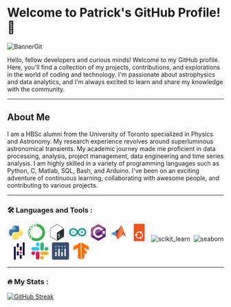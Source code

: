 # Welcome to Patrick's GitHub Profile! 👋

![BannerGit](https://github.com/159Patrick159/159Patrick159/assets/64609829/9c66fafc-db2d-493c-9938-9f4073b22038)

Hello, fellow developers and curious minds! Welcome to my GitHub profile. Here, you'll find a collection of my projects, contributions, and explorations in the world of coding and technology. I'm passionate about astrophysics and data analytics, and I'm always excited to learn and share my knowledge with the community.

---

## About Me

I am a HBSc alumni from the University of Toronto specialized in Physics and Astronomy. My research experience revolves around superluminous astronomical transients. My academic journey made me proficient in data processing, analysis, project management, data engineering and time series analysis. I am highly skilled in a variety of programming languages such as Python, C, Matlab, SQL, Bash, and Arduino. I've been on an exciting adventure of continuous learning, collaborating with awesome people, and contributing to various projects.

---

### :hammer_and_wrench: Languages and Tools :
<div>
  <img src="https://github.com/devicons/devicon/blob/master/icons/python/python-original.svg" title="Python" alt="Python" width="40" height="40"/>&nbsp;
  <img src="https://github.com/devicons/devicon/blob/master/icons/anaconda/anaconda-original.svg" title="Anaconda" alt="Anaconda" width="40" height="40"/>&nbsp;
  <img src="https://github.com/devicons/devicon/blob/master/icons/bash/bash-original.svg" title="Bash" alt="Bash" width="40" height="40"/>&nbsp;
  <img src="https://github.com/devicons/devicon/blob/master/icons/arduino/arduino-original.svg" title="Arduino" alt="Arduino" width="40" height="40"/>&nbsp;
  <img src="https://raw.githubusercontent.com/devicons/devicon/master/icons/csharp/csharp-original.svg" title="C#" alt="csharp" width="40" height="40"/>&nbsp;
  <img src="https://github.com/devicons/devicon/blob/master/icons/matlab/matlab-original.svg" title="Matlab" alt="Matlab" width="40" height="40"/>&nbsp;
  <img src="https://github.com/devicons/devicon/blob/master/icons/ubuntu/ubuntu-original.svg" title="Ubuntu" alt="Ubuntu" width="40" height="40"/>&nbsp;
  <img src="https://upload.wikimedia.org/wikipedia/commons/0/05/Scikit_learn_logo_small.svg" title="Scikit-Learn" alt="scikit_learn" width="40" height="40"/>&nbsp;
  <img src="https://seaborn.pydata.org/_images/logo-mark-lightbg.svg" title="Seaborn" alt="seaborn" width="40" height="40"/>&nbsp;
  <img src="https://raw.githubusercontent.com/devicons/devicon/2ae2a900d2f041da66e950e4d48052658d850630/icons/pandas/pandas-original.svg" title="pandas" alt="pandas" width="40" height="40"/>&nbsp;
  <img src="https://github.com/devicons/devicon/blob/master/icons/slack/slack-original.svg" title="Slack" alt="slack" width="40" height="40"/>&nbsp;
  <img src="https://github.com/devicons/devicon/blob/master/icons/plotly/plotly-original.svg" title="Plotly" alt="plotly" width="40" height="40"/>&nbsp;
  <img src="https://github.com/devicons/devicon/blob/master/icons/tensorflow/tensorflow-original.svg" title="Tensorflow" alt="tensorflow" width="40" height="40"/>&nbsp;
</div>

---

### :fire: My Stats :
[![GitHub Streak](http://github-readme-streak-stats.herokuapp.com?user=159Patrick159&theme=dark&background=000000)](https://git.io/streak-stats)

